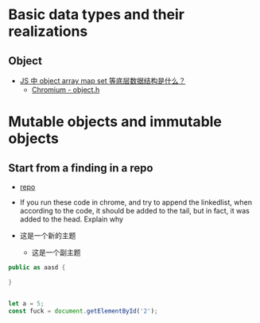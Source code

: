 # Basic data types and their realizations
## Object
- [JS 中 object array map set 等底层数据结构是什么？](https://www.zhihu.com/question/323185102)
  - [Chromium - object.h](https://source.chromium.org/chromium/chromium/src/+/master:v8/src/objects/objects.h;l=6?q=object&sq=&ss=chromium%2Fchromium%2Fsrc:v8%2Fsrc%2F)


# Mutable objects and immutable objects
## Start from a finding in a repo
- [repo](https://github.com/trekhleb/javascript-algorithms/blob/master/src/data-structures/linked-list/LinkedList.js)
- If you run these code in chrome, and try to append the linkedlist, when according to the code, it should be added to the tail, but in fact, it was added to the head. Explain why

- 这是一个新的主题
  - 这是一个副主题

```cs
public as aasd {
  
}
```

```lua

```

```javascript
let a = 5;
const fuck = document.getElementById('2');


```